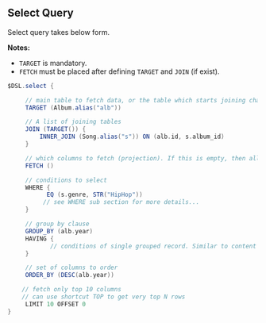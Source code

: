 ## Select Query
Select query takes below form.

__Notes:__
  * `TARGET` is mandatory.
  * `FETCH` must be placed after defining `TARGET` and `JOIN` (if exist).

```groovy
$DSL.select {

     // main table to fetch data, or the table which starts joining chain, if join exist.
     TARGET (Album.alias("alb"))

     // A list of joining tables
     JOIN (TARGET()) {
         INNER_JOIN (Song.alias("s")) ON (alb.id, s.album_id)
     }

     // which columns to fetch (projection). If this is empty, then all columns will be fetched
     FETCH ()

     // conditions to select
     WHERE {
           EQ (s.genre, STR("HipHop"))
          // see WHERE sub section for more details...
     }

     // group by clause
     GROUP_BY (alb.year)
     HAVING {
            // conditions of single grouped record. Similar to content of WHERE clause
     }

     // set of columns to order
     ORDER_BY (DESC(alb.year))

    // fetch only top 10 columns
    // can use shortcut TOP to get very top N rows
     LIMIT 10 OFFSET 0
}
```

